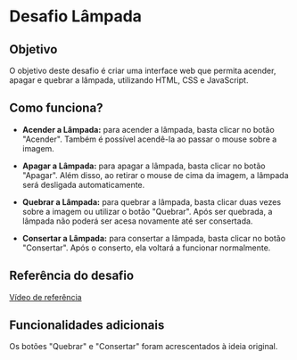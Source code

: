 # Desafio Lâmpada

## Objetivo
O objetivo deste desafio é criar uma interface web que permita acender, apagar e quebrar a lâmpada, utilizando HTML, CSS e JavaScript.

## Como funciona?
- **Acender a Lâmpada:** para acender a lâmpada, basta clicar no botão "Acender". Também é possível acendê-la ao passar o mouse sobre a imagem.

- **Apagar a Lâmpada:** para apagar a lâmpada, basta clicar no botão "Apagar". Além disso, ao retirar o mouse de cima da imagem, a lâmpada será desligada automaticamente.

- **Quebrar a Lâmpada:** para quebrar a lâmpada, basta clicar duas vezes sobre a imagem ou utilizar o botão "Quebrar". Após ser quebrada, a lâmpada não poderá ser acesa novamente até ser consertada.

- **Consertar a Lâmpada:** para consertar a lâmpada, basta clicar no botão "Consertar". Após o conserto, ela voltará a funcionar normalmente.

## Referência do desafio
[Vídeo de referência](https://www.youtube.com/watch?v=4r0zOW9Zn-Y&list=PLDgemkIT111AzoS1rB61sgMJbsEA4pyD2&index=4)

## Funcionalidades adicionais
Os botões "Quebrar" e "Consertar" foram acrescentados à ideia original.
